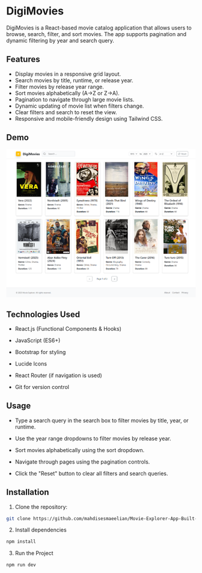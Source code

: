 # DigiMovies

DigiMovies is a React-based movie catalog application that allows users to browse, search, filter, and sort movies. The app supports pagination and dynamic filtering by year and search query.

## Features

- Display movies in a responsive grid layout.
- Search movies by title, runtime, or release year.
- Filter movies by release year range.
- Sort movies alphabetically (A→Z or Z→A).
- Pagination to navigate through large movie lists.
- Dynamic updating of movie list when filters change.
- Clear filters and search to reset the view.
- Responsive and mobile-friendly design using Tailwind CSS.

## Demo

<img src="/public/localhost_5173_.png" alt="">

## Technologies Used

- React.js (Functional Components & Hooks)

- JavaScript (ES6+)

- Bootstrap for styling

- Lucide Icons

- React Router (if navigation is used)

- Git for version control

## Usage

- Type a search query in the search box to filter movies by title, year, or runtime.

- Use the year range dropdowns to filter movies by release year.

- Sort movies alphabetically using the sort dropdown.

- Navigate through pages using the pagination controls.

- Click the "Reset" button to clear all filters and search queries.

## Installation

1. Clone the repository:

```bash
git clone https://github.com/mahdisesmaeelian/Movie-Explorer-App-Built-with-React.js.git
```
2. Install dependencies
```bash
npm install
```
3. Run the Project
```bash
npm run dev
```

